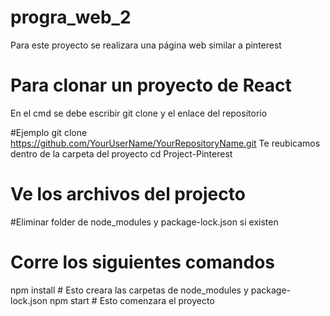 # progra_web_2
Para este proyecto se realizara una página web similar a pinterest

# Para clonar un proyecto de React 
En el cmd se debe escribir git clone y el enlace del repositorio

#Ejemplo
git clone https://github.com/YourUserName/YourRepositoryName.git
Te reubicamos dentro de la carpeta del proyecto 
cd Project-Pinterest

# Ve los archivos del projecto
#Eliminar folder de node_modules y package-lock.json si existen

# Corre los siguientes comandos
npm install # Esto creara las carpetas de node_modules y package-lock.json
npm start # Esto comenzara el proyecto


